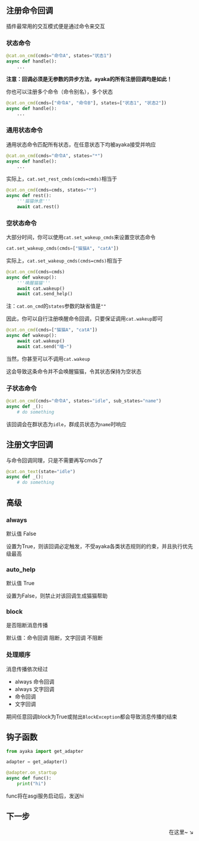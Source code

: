 ## 注册命令回调

插件最常用的交互模式便是通过命令来交互

### 状态命令

```py
@cat.on_cmd(cmds="命令A", states="状态1")
async def handle():
    ...
```

**注意：回调必须是无参数的异步方法，ayaka的所有注册回调均是如此！**

你也可以注册多个命令（命令别名），多个状态

```py
@cat.on_cmd(cmds=["命令A", "命令B"], states=["状态1", "状态2"])
async def handle():
    ...
```

### 通用状态命令

通用状态命令匹配所有状态，在任意状态下均被ayaka接受并响应

```py
@cat.on_cmd(cmds="命令A", states="*")
async def handle():
    ...
```

实际上，`cat.set_rest_cmds(cmds=cmds)`相当于

```py
@cat.on_cmd(cmds=cmds, states="*")
async def rest():
    '''猫猫休息'''
    await cat.rest()
```

### 空状态命令

大部分时间，你可以使用`cat.set_wakeup_cmds`来设置空状态命令

```py
cat.set_wakeup_cmds(cmds=["猫猫A", "catA"])
```

实际上，`cat.set_wakeup_cmds(cmds=cmds)`相当于

```py
@cat.on_cmd(cmds=cmds)
async def wakeup():
    '''唤醒猫猫'''
    await cat.wakeup()
    await cat.send_help()
```

注：`cat.on_cmd`的`states`参数的缺省值是`""`

因此，你可以自行注册唤醒命令回调，只要保证调用`cat.wakeup`即可

```py
@cat.on_cmd(cmds=["猫猫A", "catA"])
async def wakeup():
    await cat.wakeup()
    await cat.send("喵~")
```

当然，你甚至可以不调用`cat.wakeup`

这会导致这条命令并不会唤醒猫猫，令其状态保持为空状态

### 子状态命令

```py
@cat.on_cmd(cmds="命令A", states="idle", sub_states="name")
async def _():
    # do something
```

该回调会在群状态为`idle`，群成员状态为`name`时响应

## 注册文字回调

与命令回调同理，只是不需要再写cmds了

```py
@cat.on_text(state="idle")
async def _():
    # do something
```

## 高级

### always

默认值 False

设置为True，则该回调必定触发，不受ayaka各类状态规则的约束，并且执行优先级最高

### auto_help

默认值 True

设置为False，则禁止对该回调生成猫猫帮助

### block

是否阻断消息传播

默认值：命令回调 阻断，文字回调 不阻断

### 处理顺序

消息传播依次经过

- always 命令回调
- always 文字回调
- 命令回调
- 文字回调

期间任意回调block为True或抛出`BlockException`都会导致消息传播的结束

## 钩子函数

```py
from ayaka import get_adapter

adapter = get_adapter()

@adapter.on_startup
async def func():
    print("hi")
```

func将在asgi服务启动后，发送hi

## 下一步

<div align="right">
    在这里~ ↘
</div>
